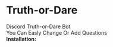# Truth-or-Dare
Discord Truth-or-Dare Bot 
<br>
You Can Easly Change Or Add Questions
<br>
**Installation:**
